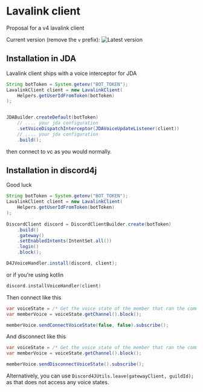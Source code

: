 [VERSION]: https://img.shields.io/maven-metadata/v?metadataUrl=https%3A%2F%2Fmaven.arbjerg.dev%2Fsnapshots%2Fdev%2Farbjerg%2Flavalink-client%2Fmaven-metadata.xml

# Lavalink client
Proposal for a v4 lavalink client

Current version (remove the `v` prefix): ![Latest version][VERSION]

## Installation in JDA

Lavalink client ships with a voice interceptor for JDA

```java
String botToken = System.getenv("BOT_TOKEN");
LavalinkClient client = new LavalinkClient(
    Helpers.getUserIdFromToken(botToken)
);


JDABuilder.createDefault(botToken)
    // .... your jda configuration
    .setVoiceDispatchInterceptor(JDAVoiceUpdateListener(client))
    // .... your jda configuration
    .build();
```

then connect to vc as you would normally.

## Installation in discord4j
Good luck

```java
String botToken = System.getenv("BOT_TOKEN");
LavalinkClient client = new LavalinkClient(
    Helpers.getUserIdFromToken(botToken)
);
        
DiscordClient discord = DiscordClientBuilder.create(botToken)
    .build()
    .gateway()
    .setEnabledIntents(IntentSet.all())
    .login()
    .block();

D4JVoiceHandler.install(discord, client);
```

or if you're using kotlin

```kotlin
discord.installVoiceHandler(client)
```

Then connect like this
```java
var voiceState = /* Get the voice state of the member that ran the command */;
var memberVoice = voiceState.getChannel().block();

memberVoice.sendConnectVoiceState(false, false).subscribe();
```

And disconnect like this
```java
var voiceState = /* Get the voice state of the member that ran the command */;
var memberVoice = voiceState.getChannel().block();

memberVoice.sendDisconnectVoiceState().subscribe();
```

Alternatively, you can use `Discord4JUtils.leave(gatewayClient, guildId);` as that does not access any voice states.
